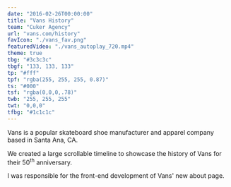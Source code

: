 ```yaml
---
date: "2016-02-26T00:00:00"
title: "Vans History"
team: "Cuker Agency"
url: "vans.com/history"
favIcon: "./vans_fav.png"
featuredVideo: "./vans_autoplay_720.mp4"
theme: true
tbg: "#3c3c3c"
tbgf: "133, 133, 133"
tp: "#fff"
tpf: "rgba(255, 255, 255, 0.87)"
ts: "#000"
tsf: "rgba(0,0,0,.78)"
twb: "255, 255, 255"
twt: "0,0,0"
tfbg: "#1c1c1c"
---
```

Vans is a popular skateboard shoe manufacturer and apparel company based in Santa Ana, CA. 

We created a large scrollable timeline to showcase the history of Vans for their 50<sup>th</sup> anniversary.

I was responsible for the front-end development of Vans' new about page. 


